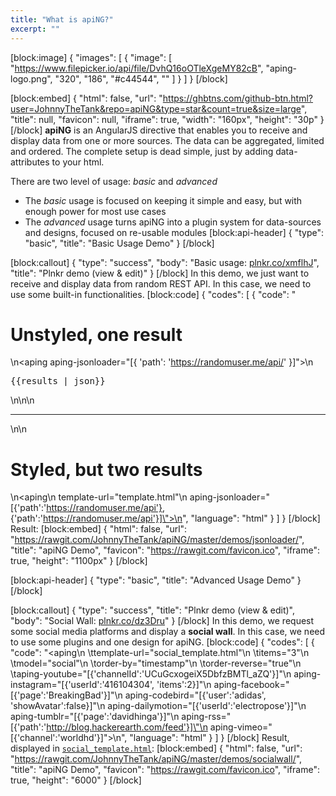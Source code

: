 ```yaml
---
title: "What is apiNG?"
excerpt: ""
---
```

[block:image]
{
  "images": [
    {
      "image": [
        "https://www.filepicker.io/api/file/DvhQ16oOTleXgeMY82cB",
        "aping-logo.png",
        "320",
        "186",
        "#c44544",
        ""
      ]
    }
  ]
}
[/block]

[block:embed]
{
  "html": false,
  "url": "https://ghbtns.com/github-btn.html?user=JohnnyTheTank&repo=apiNG&type=star&count=true&size=large",
  "title": null,
  "favicon": null,
  "iframe": true,
  "width": "160px",
  "height": "30p"
}
[/block]
**apiNG** is an AngularJS directive that enables you to receive and display data from one or more sources. The data can be aggregated, limited and ordered. The complete setup is dead simple, just by adding data-attributes to your html.

There are two level of usage: _basic_ and _advanced_
* The _basic_ usage is focused on keeping it simple and easy, but with enough power for most use cases
* The _advanced_ usage turns apiNG into a plugin system for data-sources and designs, focused on re-usable modules
[block:api-header]
{
  "type": "basic",
  "title": "Basic Usage Demo"
}
[/block]

[block:callout]
{
  "type": "success",
  "body": "Basic usage: [plnkr.co/xmflhJ](http://plnkr.co/xmflhJ)",
  "title": "Plnkr demo (view & edit)"
}
[/block]
In this demo, we just want to receive and display data from random REST API. In this case, we need to use some built-in functionalities.
[block:code]
{
  "codes": [
    {
      "code": "<h1>Unstyled, one result</h1>\n<aping aping-jsonloader=\"[{ 'path': 'https://randomuser.me/api/' }]\">\n    <pre>{{results | json}}</pre>\n</aping>\n\n<hr>\n\n<h1>Styled, but two results</h1>\n<aping\n    template-url=\"template.html\"\n    aping-jsonloader=\"[{'path':'https://randomuser.me/api'}, {'path':'https://randomuser.me/api'}]\">\n</aping>",
      "language": "html"
    }
  ]
}
[/block]
Result:
[block:embed]
{
  "html": false,
  "url": "https://rawgit.com/JohnnyTheTank/apiNG/master/demos/jsonloader/",
  "title": "apiNG Demo",
  "favicon": "https://rawgit.com/favicon.ico",
  "iframe": true,
  "height": "1100px"
}
[/block]

[block:api-header]
{
  "type": "basic",
  "title": "Advanced Usage Demo"
}
[/block]

[block:callout]
{
  "type": "success",
  "title": "Plnkr demo (view & edit)",
  "body": "Social Wall: [plnkr.co/dz3Dru](http://plnkr.co/dz3Dru)"
}
[/block]
In this demo, we request some social media platforms and display a **social wall**. In this case, we need to use some plugins and one design for apiNG.
[block:code]
{
  "codes": [
    {
      "code": "<aping\n  \ttemplate-url=\"social_template.html\"\n  \titems=\"3\"\n  \tmodel=\"social\"\n  \torder-by=\"timestamp\"\n  \torder-reverse=\"true\"\n  \taping-youtube=\"[{'channelId':'UCuGcxogeiX5DbfzBMTl_aZQ'}]\"\n    aping-instagram=\"[{'userId':'416104304', 'items':2}]\"\n    aping-facebook=\"[{'page':'BreakingBad'}]\"\n    aping-codebird=\"[{'user':'adidas', 'showAvatar':false}]\"\n    aping-dailymotion=\"[{'userId':'electropose'}]\"\n    aping-tumblr=\"[{'page':'davidhinga'}]\"\n    aping-rss=\"[{'path':'http://blog.hackerearth.com/feed'}]\"\n    aping-vimeo=\"[{'channel':'worldhd'}]\">\n</aping>",
      "language": "html"
    }
  ]
}
[/block]
Result, displayed in [`social_template.html`](https://rawgit.com/JohnnyTheTank/apiNG/master/demo2/social_template.html):
[block:embed]
{
  "html": false,
  "url": "https://rawgit.com/JohnnyTheTank/apiNG/master/demos/socialwall/",
  "title": "apiNG Demo",
  "favicon": "https://rawgit.com/favicon.ico",
  "iframe": true,
  "height": "6000"
}
[/block]